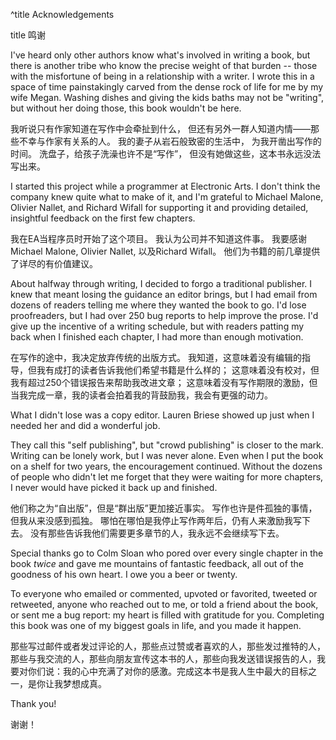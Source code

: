 ^title Acknowledge&shy;ments

title 鸣谢

I've heard only other authors know what's involved in writing a book, but there
is another tribe who know the precise weight of that burden -- those with the
misfortune of being in a relationship with a writer. I wrote this in a space of
time painstakingly carved from the dense rock of life for me by my wife Megan.
Washing dishes and giving the kids baths may not be "writing", but without her
doing those, this book wouldn't be here.

我听说只有作家知道在写作中会牵扯到什么，
但还有另外一群人知道内情——那些不幸与作家有关系的人。
我的妻子从岩石般致密的生活中，
为我开凿出写作的时间。
洗盘子，给孩子洗澡也许不是“写作”，
但没有她做这些，这本书永远没法写出来。

I started this project while a programmer at Electronic Arts. I don't think the
company knew quite what to make of it, and I'm grateful to Michael Malone,
Olivier Nallet, and Richard Wifall for supporting it and providing detailed,
insightful feedback on the first few chapters.

我在EA当程序员时开始了这个项目。
我认为公司并不知道这件事。
我要感谢Michael Malone, Olivier Nallet, 以及Richard Wifall。
他们为书籍的前几章提供了详尽的有价值建议。


<span name="editor">About</span> halfway through writing, I decided to forgo a traditional publisher. I
knew that meant losing the guidance an editor brings, but I had email from
dozens of readers telling me where they wanted the book to go. I'd lose
proofreaders, but I had over <span name="colm">250 bug reports</span> to help improve the prose. I'd give
up the incentive of a writing schedule, but with readers patting my back when I
finished each chapter, I had more than enough motivation.

在写作的途中，我决定放弃传统的出版方式。
我知道，这意味着没有编辑的指导，但我有成打的读者告诉我他们希望书籍是什么样的；
这意味着没有校对，但我有超过250个错误报告来帮助我改进文章；
这意味着没有写作期限的激励，但当我完成一章，我的读者会拍着我的背鼓励我，我会有更强的动力。

<aside name="editor">

What I didn't lose was a copy editor. Lauren Briese showed up just when I
needed her and did a wonderful job.

</aside>

They call this "self publishing", but "crowd publishing" is closer to the mark.
Writing can be lonely work, but I was never alone. Even when I put the book on a
shelf for two years, the encouragement continued. Without the dozens of people
who didn't let me forget that they were waiting for more chapters, I never would
have picked it back up and finished.

他们称之为“自出版”，但是“群出版”更加接近事实。
写作也许是件孤独的事情，但我从来没感到孤独。
哪怕在哪怕是我停止写作两年后，仍有人来激励我写下去。
没有那些告诉我他们需要更多章节的人，我永远不会继续写下去。

<aside name="colm">

Special thanks go to Colm Sloan who pored over every single chapter in the book
*twice* and gave me mountains of fantastic feedback, all out of the goodness of
his own heart. I owe you a beer or twenty.

</aside>

To everyone who emailed or commented, upvoted or favorited, tweeted or
retweeted, anyone who reached out to me, or told a friend about the book, or
sent me a bug report: my heart is filled with gratitude for you. Completing this
book was one of my biggest goals in life, and you made it happen.

那些写过邮件或者发过评论的人，那些点过赞或者喜欢的人，那些发过推特的人，那些与我交流的人，那些向朋友宣传这本书的人，那些向我发送错误报告的人，我要对你们说：我的心中充满了对你的感激。完成这本书是我人生中最大的目标之一，是你让我梦想成真。

Thank you!

谢谢！